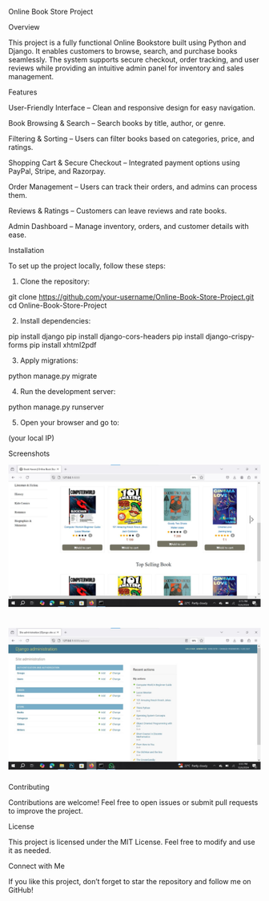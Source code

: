 
Online Book Store Project

Overview

This project is a fully functional Online Bookstore built using Python and Django. It enables customers to browse, search, and purchase books seamlessly. The system supports secure checkout, order tracking, and user reviews while providing an intuitive admin panel for inventory and sales management.

Features

User-Friendly Interface – Clean and responsive design for easy navigation.

Book Browsing & Search – Search books by title, author, or genre.

Filtering & Sorting – Users can filter books based on categories, price, and ratings.

Shopping Cart & Secure Checkout – Integrated payment options using PayPal, Stripe, and Razorpay.

Order Management – Users can track their orders, and admins can process them.

Reviews & Ratings – Customers can leave reviews and rate books.

Admin Dashboard – Manage inventory, orders, and customer details with ease.


Installation

To set up the project locally, follow these steps:

1. Clone the repository:

git clone https://github.com/your-username/Online-Book-Store-Project.git
cd Online-Book-Store-Project


2. Install dependencies:

pip install django
pip install django-cors-headers
pip install django-crispy-forms
pip install xhtml2pdf


3. Apply migrations:

python manage.py migrate


4. Run the development server:

python manage.py runserver


5. Open your browser and go to:

(your local IP)



Screenshots

![Screenshot](assets/new1.jpg)


![Screenshot](assets/new2.jpg)
=======



Contributing

Contributions are welcome! Feel free to open issues or submit pull requests to improve the project.

License

This project is licensed under the MIT License. Feel free to modify and use it as needed.

Connect with Me

If you like this project, don’t forget to star the repository and follow me on GitHub!

